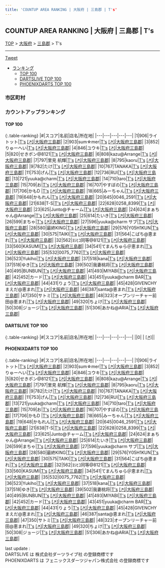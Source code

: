 ```yaml
---
title: 'COUNTUP AREA RANKING | 大阪府 | 三島郡 | T's'
---
```

## COUNTUP AREA RANKING | 大阪府 | 三島郡 | T's

[TOP](/darts/rank/) > [大阪府](/darts/rank/大阪府/) > [三島郡](/darts/rank/大阪府/三島郡/) > T's

___

<a href="https://twitter.com/share?ref_src=twsrc%5Etfw" data-text="COUNTUP AREA RANKING | 大阪府三島郡T's" class="twitter-share-button" data-hashtags="DARTSLIVE,PHOENIXDARTS,darts,ダーツ" data-show-count="false">Tweet</a>

* [ランキング](#カウントアップランキング)
    * [TOP 100](#top-100)
    * [DARTSLIVE TOP 100](#dartslive-top-100)
    * [PHOENIXDARTS TOP 100](#phoenixdarts-top-100)

### 市区町村

<ul>

</ul>

### カウントアップランキング

#### TOP 100



{:.table-ranking}
|#|スコア|名前|店名|所在地|
|---|---|---|---|---|
|1|906|<span class="rank-name-pd">ライトット</span>|<a href="/darts/rank/shops/69661.html">T's</a> <a href="https://vs.phoenixdarts.com/jp/shop/shopDetailInfo/s_69661?s_seq=69661">[↗]</a>|<a href="/darts/rank/大阪府/三島郡">大阪府三島郡</a>|
|2|903|<span class="rank-name-pd">sum☆mer</span>|<a href="/darts/rank/shops/69661.html">T's</a> <a href="https://vs.phoenixdarts.com/jp/shop/shopDetailInfo/s_69661?s_seq=69661">[↗]</a>|<a href="/darts/rank/大阪府/三島郡">大阪府三島郡</a>|
|3|852|<span class="rank-name-pd">りゅーへい</span>|<a href="/darts/rank/shops/69661.html">T's</a> <a href="https://vs.phoenixdarts.com/jp/shop/shopDetailInfo/s_69661?s_seq=69661">[↗]</a>|<a href="/darts/rank/大阪府/三島郡">大阪府三島郡</a>|
|4|846|<span class="rank-name-pd">ユウキ</span>|<a href="/darts/rank/shops/69661.html">T's</a> <a href="https://vs.phoenixdarts.com/jp/shop/shopDetailInfo/s_69661?s_seq=69661">[↗]</a>|<a href="/darts/rank/大阪府/三島郡">大阪府三島郡</a>|
|5|820|<span class="rank-name-pd">せきポン@8121</span>|<a href="/darts/rank/shops/69661.html">T's</a> <a href="https://vs.phoenixdarts.com/jp/shop/shopDetailInfo/s_69661?s_seq=69661">[↗]</a>|<a href="/darts/rank/大阪府/三島郡">大阪府三島郡</a>|
|6|808|<span class="rank-name-pd">kazu@Arrange</span>|<a href="/darts/rank/shops/69661.html">T's</a> <a href="https://vs.phoenixdarts.com/jp/shop/shopDetailInfo/s_69661?s_seq=69661">[↗]</a>|<a href="/darts/rank/大阪府/三島郡">大阪府三島郡</a>|
|7|797|<span class="rank-name-pd"><span class="pro-icon-pd"></span>里見 航輝</span>|<a href="/darts/rank/shops/69661.html">T's</a> <a href="https://vs.phoenixdarts.com/jp/shop/shopDetailInfo/s_69661?s_seq=69661">[↗]</a>|<a href="/darts/rank/大阪府/三島郡">大阪府三島郡</a>|
|8|795|<span class="rank-name-pd">kaoru</span>|<a href="/darts/rank/shops/69661.html">T's</a> <a href="https://vs.phoenixdarts.com/jp/shop/shopDetailInfo/s_69661?s_seq=69661">[↗]</a>|<a href="/darts/rank/大阪府/三島郡">大阪府三島郡</a>|
|9|782|<span class="rank-name-pd">たけ</span>|<a href="/darts/rank/shops/69661.html">T's</a> <a href="https://vs.phoenixdarts.com/jp/shop/shopDetailInfo/s_69661?s_seq=69661">[↗]</a>|<a href="/darts/rank/大阪府/三島郡">大阪府三島郡</a>|
|10|767|<span class="rank-name-pd">TANAKA</span>|<a href="/darts/rank/shops/69661.html">T's</a> <a href="https://vs.phoenixdarts.com/jp/shop/shopDetailInfo/s_69661?s_seq=69661">[↗]</a>|<a href="/darts/rank/大阪府/三島郡">大阪府三島郡</a>|
|11|753|<span class="rank-name-pd">げん</span>|<a href="/darts/rank/shops/69661.html">T's</a> <a href="https://vs.phoenixdarts.com/jp/shop/shopDetailInfo/s_69661?s_seq=69661">[↗]</a>|<a href="/darts/rank/大阪府/三島郡">大阪府三島郡</a>|
|12|736|<span class="rank-name-pd">RUI</span>|<a href="/darts/rank/shops/69661.html">T's</a> <a href="https://vs.phoenixdarts.com/jp/shop/shopDetailInfo/s_69661?s_seq=69661">[↗]</a>|<a href="/darts/rank/大阪府/三島郡">大阪府三島郡</a>|
|13|721|<span class="rank-name-pd">yuuka@charm</span>|<a href="/darts/rank/shops/69661.html">T's</a> <a href="https://vs.phoenixdarts.com/jp/shop/shopDetailInfo/s_69661?s_seq=69661">[↗]</a>|<a href="/darts/rank/大阪府/三島郡">大阪府三島郡</a>|
|14|710|<span class="rank-name-pd">taro</span>|<a href="/darts/rank/shops/69661.html">T's</a> <a href="https://vs.phoenixdarts.com/jp/shop/shopDetailInfo/s_69661?s_seq=69661">[↗]</a>|<a href="/darts/rank/大阪府/三島郡">大阪府三島郡</a>|
|15|709|<span class="rank-name-pd">お</span>|<a href="/darts/rank/shops/69661.html">T's</a> <a href="https://vs.phoenixdarts.com/jp/shop/shopDetailInfo/s_69661?s_seq=69661">[↗]</a>|<a href="/darts/rank/大阪府/三島郡">大阪府三島郡</a>|
|16|707|<span class="rank-name-pd">やすぼの</span>|<a href="/darts/rank/shops/69661.html">T's</a> <a href="https://vs.phoenixdarts.com/jp/shop/shopDetailInfo/s_69661?s_seq=69661">[↗]</a>|<a href="/darts/rank/大阪府/三島郡">大阪府三島郡</a>|
|17|706|<span class="rank-name-pd">かもD  </span>|<a href="/darts/rank/shops/69661.html">T's</a> <a href="https://vs.phoenixdarts.com/jp/shop/shopDetailInfo/s_69661?s_seq=69661">[↗]</a>|<a href="/darts/rank/大阪府/三島郡">大阪府三島郡</a>|
|18|665|<span class="rank-name-pd">みーちゃん</span>|<a href="/darts/rank/shops/69661.html">T's</a> <a href="https://vs.phoenixdarts.com/jp/shop/shopDetailInfo/s_69661?s_seq=69661">[↗]</a>|<a href="/darts/rank/大阪府/三島郡">大阪府三島郡</a>|
|19|648|<span class="rank-name-pd">かもれん</span>|<a href="/darts/rank/shops/69661.html">T's</a> <a href="https://vs.phoenixdarts.com/jp/shop/shopDetailInfo/s_69661?s_seq=69661">[↗]</a>|<a href="/darts/rank/大阪府/三島郡">大阪府三島郡</a>|
|20|645|<span class="rank-name-pd">0046_2591</span>|<a href="/darts/rank/shops/69661.html">T's</a> <a href="https://vs.phoenixdarts.com/jp/shop/shopDetailInfo/s_69661?s_seq=69661">[↗]</a>|<a href="/darts/rank/大阪府/三島郡">大阪府三島郡</a>|
|21|638|<span class="rank-name-pd">T-S</span>|<a href="/darts/rank/shops/69661.html">T's</a> <a href="https://vs.phoenixdarts.com/jp/shop/shopDetailInfo/s_69661?s_seq=69661">[↗]</a>|<a href="/darts/rank/大阪府/三島郡">大阪府三島郡</a>|
|22|628|<span class="rank-name-pd">0258_8399</span>|<a href="/darts/rank/shops/69661.html">T's</a> <a href="https://vs.phoenixdarts.com/jp/shop/shopDetailInfo/s_69661?s_seq=69661">[↗]</a>|<a href="/darts/rank/大阪府/三島郡">大阪府三島郡</a>|
|23|625|<span class="rank-name-pd">Junto@チャーム</span>|<a href="/darts/rank/shops/69661.html">T's</a> <a href="https://vs.phoenixdarts.com/jp/shop/shopDetailInfo/s_69661?s_seq=69661">[↗]</a>|<a href="/darts/rank/大阪府/三島郡">大阪府三島郡</a>|
|24|624|<span class="rank-name-pd">まぁちゃん@Arrange</span>|<a href="/darts/rank/shops/69661.html">T's</a> <a href="https://vs.phoenixdarts.com/jp/shop/shopDetailInfo/s_69661?s_seq=69661">[↗]</a>|<a href="/darts/rank/大阪府/三島郡">大阪府三島郡</a>|
|25|614|<span class="rank-name-pd">たいき</span>|<a href="/darts/rank/shops/69661.html">T's</a> <a href="https://vs.phoenixdarts.com/jp/shop/shopDetailInfo/s_69661?s_seq=69661">[↗]</a>|<a href="/darts/rank/大阪府/三島郡">大阪府三島郡</a>|
|26|599|<span class="rank-name-pd">まちゃ</span>|<a href="/darts/rank/shops/69661.html">T's</a> <a href="https://vs.phoenixdarts.com/jp/shop/shopDetailInfo/s_69661?s_seq=69661">[↗]</a>|<a href="/darts/rank/大阪府/三島郡">大阪府三島郡</a>|
|27|596|<span class="rank-name-pd">yuuka@charm サブ</span>|<a href="/darts/rank/shops/69661.html">T's</a> <a href="https://vs.phoenixdarts.com/jp/shop/shopDetailInfo/s_69661?s_seq=69661">[↗]</a>|<a href="/darts/rank/大阪府/三島郡">大阪府三島郡</a>|
|28|580|<span class="rank-name-pd">最終KING</span>|<a href="/darts/rank/shops/69661.html">T's</a> <a href="https://vs.phoenixdarts.com/jp/shop/shopDetailInfo/s_69661?s_seq=69661">[↗]</a>|<a href="/darts/rank/大阪府/三島郡">大阪府三島郡</a>|
|29|576|<span class="rank-name-pd">Y05H1KUN</span>|<a href="/darts/rank/shops/69661.html">T's</a> <a href="https://vs.phoenixdarts.com/jp/shop/shopDetailInfo/s_69661?s_seq=69661">[↗]</a>|<a href="/darts/rank/大阪府/三島郡">大阪府三島郡</a>|
|30|575|<span class="rank-name-pd">TAIKI</span>|<a href="/darts/rank/shops/69661.html">T's</a> <a href="https://vs.phoenixdarts.com/jp/shop/shopDetailInfo/s_69661?s_seq=69661">[↗]</a>|<a href="/darts/rank/大阪府/三島郡">大阪府三島郡</a>|
|31|564|<span class="rank-name-pd">こばち@恵まれ</span>|<a href="/darts/rank/shops/69661.html">T's</a> <a href="https://vs.phoenixdarts.com/jp/shop/shopDetailInfo/s_69661?s_seq=69661">[↗]</a>|<a href="/darts/rank/大阪府/三島郡">大阪府三島郡</a>|
|32|562|<span class="rank-name-pd">ﾖｼﾋｺ同等@8121</span>|<a href="/darts/rank/shops/69661.html">T's</a> <a href="https://vs.phoenixdarts.com/jp/shop/shopDetailInfo/s_69661?s_seq=69661">[↗]</a>|<a href="/darts/rank/大阪府/三島郡">大阪府三島郡</a>|
|33|560|<span class="rank-name-pd">KASUMI</span>|<a href="/darts/rank/shops/69661.html">T's</a> <a href="https://vs.phoenixdarts.com/jp/shop/shopDetailInfo/s_69661?s_seq=69661">[↗]</a>|<a href="/darts/rank/大阪府/三島郡">大阪府三島郡</a>|
|34|541|<span class="rank-name-pd">てまんちゅら＠恵まれ</span>|<a href="/darts/rank/shops/69661.html">T's</a> <a href="https://vs.phoenixdarts.com/jp/shop/shopDetailInfo/s_69661?s_seq=69661">[↗]</a>|<a href="/darts/rank/大阪府/三島郡">大阪府三島郡</a>|
|35|532|<span class="rank-name-pd">0075_7762</span>|<a href="/darts/rank/shops/69661.html">T's</a> <a href="https://vs.phoenixdarts.com/jp/shop/shopDetailInfo/s_69661?s_seq=69661">[↗]</a>|<a href="/darts/rank/大阪府/三島郡">大阪府三島郡</a>|
|36|523|<span class="rank-name-pd">Yukiho</span>|<a href="/darts/rank/shops/69661.html">T's</a> <a href="https://vs.phoenixdarts.com/jp/shop/shopDetailInfo/s_69661?s_seq=69661">[↗]</a>|<a href="/darts/rank/大阪府/三島郡">大阪府三島郡</a>|
|37|518|<span class="rank-name-pd">kana</span>|<a href="/darts/rank/shops/69661.html">T's</a> <a href="https://vs.phoenixdarts.com/jp/shop/shopDetailInfo/s_69661?s_seq=69661">[↗]</a>|<a href="/darts/rank/大阪府/三島郡">大阪府三島郡</a>|
|37|518|<span class="rank-name-pd">ゆき</span>|<a href="/darts/rank/shops/69661.html">T's</a> <a href="https://vs.phoenixdarts.com/jp/shop/shopDetailInfo/s_69661?s_seq=69661">[↗]</a>|<a href="/darts/rank/大阪府/三島郡">大阪府三島郡</a>|
|39|502|<span class="rank-name-pd">我妻桃将</span>|<a href="/darts/rank/shops/69661.html">T's</a> <a href="https://vs.phoenixdarts.com/jp/shop/shopDetailInfo/s_69661?s_seq=69661">[↗]</a>|<a href="/darts/rank/大阪府/三島郡">大阪府三島郡</a>|
|40|495|<span class="rank-name-pd">BUNBUN</span>|<a href="/darts/rank/shops/69661.html">T's</a> <a href="https://vs.phoenixdarts.com/jp/shop/shopDetailInfo/s_69661?s_seq=69661">[↗]</a>|<a href="/darts/rank/大阪府/三島郡">大阪府三島郡</a>|
|41|493|<span class="rank-name-pd">MIYABI</span>|<a href="/darts/rank/shops/69661.html">T's</a> <a href="https://vs.phoenixdarts.com/jp/shop/shopDetailInfo/s_69661?s_seq=69661">[↗]</a>|<a href="/darts/rank/大阪府/三島郡">大阪府三島郡</a>|
|42|452|<span class="rank-name-pd">カード</span>|<a href="/darts/rank/shops/69661.html">T's</a> <a href="https://vs.phoenixdarts.com/jp/shop/shopDetailInfo/s_69661?s_seq=69661">[↗]</a>|<a href="/darts/rank/大阪府/三島郡">大阪府三島郡</a>|
|43|451|<span class="rank-name-pd">yuuka@charm BAR</span>|<a href="/darts/rank/shops/69661.html">T's</a> <a href="https://vs.phoenixdarts.com/jp/shop/shopDetailInfo/s_69661?s_seq=69661">[↗]</a>|<a href="/darts/rank/大阪府/三島郡">大阪府三島郡</a>|
|44|431|<span class="rank-name-pd">りょう</span>|<a href="/darts/rank/shops/69661.html">T's</a> <a href="https://vs.phoenixdarts.com/jp/shop/shopDetailInfo/s_69661?s_seq=69661">[↗]</a>|<a href="/darts/rank/大阪府/三島郡">大阪府三島郡</a>|
|45|428|<span class="rank-name-pd">GIVENCHYまえだ@恵まれ</span>|<a href="/darts/rank/shops/69661.html">T's</a> <a href="https://vs.phoenixdarts.com/jp/shop/shopDetailInfo/s_69661?s_seq=69661">[↗]</a>|<a href="/darts/rank/大阪府/三島郡">大阪府三島郡</a>|
|46|387|<span class="rank-name-pd">santa@恵まれ</span>|<a href="/darts/rank/shops/69661.html">T's</a> <a href="https://vs.phoenixdarts.com/jp/shop/shopDetailInfo/s_69661?s_seq=69661">[↗]</a>|<a href="/darts/rank/大阪府/三島郡">大阪府三島郡</a>|
|47|350|<span class="rank-name-pd">サトミ</span>|<a href="/darts/rank/shops/69661.html">T's</a> <a href="https://vs.phoenixdarts.com/jp/shop/shopDetailInfo/s_69661?s_seq=69661">[↗]</a>|<a href="/darts/rank/大阪府/三島郡">大阪府三島郡</a>|
|48|323|<span class="rank-name-pd">オープンリーチャー前田@恵まれ</span>|<a href="/darts/rank/shops/69661.html">T's</a> <a href="https://vs.phoenixdarts.com/jp/shop/shopDetailInfo/s_69661?s_seq=69661">[↗]</a>|<a href="/darts/rank/大阪府/三島郡">大阪府三島郡</a>|
|49|320|<span class="rank-name-pd">ちょけ</span>|<a href="/darts/rank/shops/69661.html">T's</a> <a href="https://vs.phoenixdarts.com/jp/shop/shopDetailInfo/s_69661?s_seq=69661">[↗]</a>|<a href="/darts/rank/大阪府/三島郡">大阪府三島郡</a>|
|50|308|<span class="rank-name-pd">ジョージ</span>|<a href="/darts/rank/shops/69661.html">T's</a> <a href="https://vs.phoenixdarts.com/jp/shop/shopDetailInfo/s_69661?s_seq=69661">[↗]</a>|<a href="/darts/rank/大阪府/三島郡">大阪府三島郡</a>|
|51|306|<span class="rank-name-pd">あかね@ARIA</span>|<a href="/darts/rank/shops/69661.html">T's</a> <a href="https://vs.phoenixdarts.com/jp/shop/shopDetailInfo/s_69661?s_seq=69661">[↗]</a>|<a href="/darts/rank/大阪府/三島郡">大阪府三島郡</a>|


#### DARTSLIVE TOP 100



{:.table-ranking}
|#|スコア|名前|店名|所在地|
|---|---|---|---|---|
||0|<span class="rank-name-dl"> </span>|<a href="/darts/rank/shops/.html"></a> <a href="">[↗]</a>|<a href="/darts/rank//"></a>|


#### PHOENIXDARTS TOP 100



{:.table-ranking}
|#|スコア|名前|店名|所在地|
|---|---|---|---|---|
|1|906|<span class="rank-name-pd">ライトット</span>|<a href="/darts/rank/shops/69661.html">T's</a> <a href="https://vs.phoenixdarts.com/jp/shop/shopDetailInfo/s_69661?s_seq=69661">[↗]</a>|<a href="/darts/rank/大阪府/三島郡">大阪府三島郡</a>|
|2|903|<span class="rank-name-pd">sum☆mer</span>|<a href="/darts/rank/shops/69661.html">T's</a> <a href="https://vs.phoenixdarts.com/jp/shop/shopDetailInfo/s_69661?s_seq=69661">[↗]</a>|<a href="/darts/rank/大阪府/三島郡">大阪府三島郡</a>|
|3|852|<span class="rank-name-pd">りゅーへい</span>|<a href="/darts/rank/shops/69661.html">T's</a> <a href="https://vs.phoenixdarts.com/jp/shop/shopDetailInfo/s_69661?s_seq=69661">[↗]</a>|<a href="/darts/rank/大阪府/三島郡">大阪府三島郡</a>|
|4|846|<span class="rank-name-pd">ユウキ</span>|<a href="/darts/rank/shops/69661.html">T's</a> <a href="https://vs.phoenixdarts.com/jp/shop/shopDetailInfo/s_69661?s_seq=69661">[↗]</a>|<a href="/darts/rank/大阪府/三島郡">大阪府三島郡</a>|
|5|820|<span class="rank-name-pd">せきポン@8121</span>|<a href="/darts/rank/shops/69661.html">T's</a> <a href="https://vs.phoenixdarts.com/jp/shop/shopDetailInfo/s_69661?s_seq=69661">[↗]</a>|<a href="/darts/rank/大阪府/三島郡">大阪府三島郡</a>|
|6|808|<span class="rank-name-pd">kazu@Arrange</span>|<a href="/darts/rank/shops/69661.html">T's</a> <a href="https://vs.phoenixdarts.com/jp/shop/shopDetailInfo/s_69661?s_seq=69661">[↗]</a>|<a href="/darts/rank/大阪府/三島郡">大阪府三島郡</a>|
|7|797|<span class="rank-name-pd"><span class="pro-icon-pd"></span>里見 航輝</span>|<a href="/darts/rank/shops/69661.html">T's</a> <a href="https://vs.phoenixdarts.com/jp/shop/shopDetailInfo/s_69661?s_seq=69661">[↗]</a>|<a href="/darts/rank/大阪府/三島郡">大阪府三島郡</a>|
|8|795|<span class="rank-name-pd">kaoru</span>|<a href="/darts/rank/shops/69661.html">T's</a> <a href="https://vs.phoenixdarts.com/jp/shop/shopDetailInfo/s_69661?s_seq=69661">[↗]</a>|<a href="/darts/rank/大阪府/三島郡">大阪府三島郡</a>|
|9|782|<span class="rank-name-pd">たけ</span>|<a href="/darts/rank/shops/69661.html">T's</a> <a href="https://vs.phoenixdarts.com/jp/shop/shopDetailInfo/s_69661?s_seq=69661">[↗]</a>|<a href="/darts/rank/大阪府/三島郡">大阪府三島郡</a>|
|10|767|<span class="rank-name-pd">TANAKA</span>|<a href="/darts/rank/shops/69661.html">T's</a> <a href="https://vs.phoenixdarts.com/jp/shop/shopDetailInfo/s_69661?s_seq=69661">[↗]</a>|<a href="/darts/rank/大阪府/三島郡">大阪府三島郡</a>|
|11|753|<span class="rank-name-pd">げん</span>|<a href="/darts/rank/shops/69661.html">T's</a> <a href="https://vs.phoenixdarts.com/jp/shop/shopDetailInfo/s_69661?s_seq=69661">[↗]</a>|<a href="/darts/rank/大阪府/三島郡">大阪府三島郡</a>|
|12|736|<span class="rank-name-pd">RUI</span>|<a href="/darts/rank/shops/69661.html">T's</a> <a href="https://vs.phoenixdarts.com/jp/shop/shopDetailInfo/s_69661?s_seq=69661">[↗]</a>|<a href="/darts/rank/大阪府/三島郡">大阪府三島郡</a>|
|13|721|<span class="rank-name-pd">yuuka@charm</span>|<a href="/darts/rank/shops/69661.html">T's</a> <a href="https://vs.phoenixdarts.com/jp/shop/shopDetailInfo/s_69661?s_seq=69661">[↗]</a>|<a href="/darts/rank/大阪府/三島郡">大阪府三島郡</a>|
|14|710|<span class="rank-name-pd">taro</span>|<a href="/darts/rank/shops/69661.html">T's</a> <a href="https://vs.phoenixdarts.com/jp/shop/shopDetailInfo/s_69661?s_seq=69661">[↗]</a>|<a href="/darts/rank/大阪府/三島郡">大阪府三島郡</a>|
|15|709|<span class="rank-name-pd">お</span>|<a href="/darts/rank/shops/69661.html">T's</a> <a href="https://vs.phoenixdarts.com/jp/shop/shopDetailInfo/s_69661?s_seq=69661">[↗]</a>|<a href="/darts/rank/大阪府/三島郡">大阪府三島郡</a>|
|16|707|<span class="rank-name-pd">やすぼの</span>|<a href="/darts/rank/shops/69661.html">T's</a> <a href="https://vs.phoenixdarts.com/jp/shop/shopDetailInfo/s_69661?s_seq=69661">[↗]</a>|<a href="/darts/rank/大阪府/三島郡">大阪府三島郡</a>|
|17|706|<span class="rank-name-pd">かもD  </span>|<a href="/darts/rank/shops/69661.html">T's</a> <a href="https://vs.phoenixdarts.com/jp/shop/shopDetailInfo/s_69661?s_seq=69661">[↗]</a>|<a href="/darts/rank/大阪府/三島郡">大阪府三島郡</a>|
|18|665|<span class="rank-name-pd">みーちゃん</span>|<a href="/darts/rank/shops/69661.html">T's</a> <a href="https://vs.phoenixdarts.com/jp/shop/shopDetailInfo/s_69661?s_seq=69661">[↗]</a>|<a href="/darts/rank/大阪府/三島郡">大阪府三島郡</a>|
|19|648|<span class="rank-name-pd">かもれん</span>|<a href="/darts/rank/shops/69661.html">T's</a> <a href="https://vs.phoenixdarts.com/jp/shop/shopDetailInfo/s_69661?s_seq=69661">[↗]</a>|<a href="/darts/rank/大阪府/三島郡">大阪府三島郡</a>|
|20|645|<span class="rank-name-pd">0046_2591</span>|<a href="/darts/rank/shops/69661.html">T's</a> <a href="https://vs.phoenixdarts.com/jp/shop/shopDetailInfo/s_69661?s_seq=69661">[↗]</a>|<a href="/darts/rank/大阪府/三島郡">大阪府三島郡</a>|
|21|638|<span class="rank-name-pd">T-S</span>|<a href="/darts/rank/shops/69661.html">T's</a> <a href="https://vs.phoenixdarts.com/jp/shop/shopDetailInfo/s_69661?s_seq=69661">[↗]</a>|<a href="/darts/rank/大阪府/三島郡">大阪府三島郡</a>|
|22|628|<span class="rank-name-pd">0258_8399</span>|<a href="/darts/rank/shops/69661.html">T's</a> <a href="https://vs.phoenixdarts.com/jp/shop/shopDetailInfo/s_69661?s_seq=69661">[↗]</a>|<a href="/darts/rank/大阪府/三島郡">大阪府三島郡</a>|
|23|625|<span class="rank-name-pd">Junto@チャーム</span>|<a href="/darts/rank/shops/69661.html">T's</a> <a href="https://vs.phoenixdarts.com/jp/shop/shopDetailInfo/s_69661?s_seq=69661">[↗]</a>|<a href="/darts/rank/大阪府/三島郡">大阪府三島郡</a>|
|24|624|<span class="rank-name-pd">まぁちゃん@Arrange</span>|<a href="/darts/rank/shops/69661.html">T's</a> <a href="https://vs.phoenixdarts.com/jp/shop/shopDetailInfo/s_69661?s_seq=69661">[↗]</a>|<a href="/darts/rank/大阪府/三島郡">大阪府三島郡</a>|
|25|614|<span class="rank-name-pd">たいき</span>|<a href="/darts/rank/shops/69661.html">T's</a> <a href="https://vs.phoenixdarts.com/jp/shop/shopDetailInfo/s_69661?s_seq=69661">[↗]</a>|<a href="/darts/rank/大阪府/三島郡">大阪府三島郡</a>|
|26|599|<span class="rank-name-pd">まちゃ</span>|<a href="/darts/rank/shops/69661.html">T's</a> <a href="https://vs.phoenixdarts.com/jp/shop/shopDetailInfo/s_69661?s_seq=69661">[↗]</a>|<a href="/darts/rank/大阪府/三島郡">大阪府三島郡</a>|
|27|596|<span class="rank-name-pd">yuuka@charm サブ</span>|<a href="/darts/rank/shops/69661.html">T's</a> <a href="https://vs.phoenixdarts.com/jp/shop/shopDetailInfo/s_69661?s_seq=69661">[↗]</a>|<a href="/darts/rank/大阪府/三島郡">大阪府三島郡</a>|
|28|580|<span class="rank-name-pd">最終KING</span>|<a href="/darts/rank/shops/69661.html">T's</a> <a href="https://vs.phoenixdarts.com/jp/shop/shopDetailInfo/s_69661?s_seq=69661">[↗]</a>|<a href="/darts/rank/大阪府/三島郡">大阪府三島郡</a>|
|29|576|<span class="rank-name-pd">Y05H1KUN</span>|<a href="/darts/rank/shops/69661.html">T's</a> <a href="https://vs.phoenixdarts.com/jp/shop/shopDetailInfo/s_69661?s_seq=69661">[↗]</a>|<a href="/darts/rank/大阪府/三島郡">大阪府三島郡</a>|
|30|575|<span class="rank-name-pd">TAIKI</span>|<a href="/darts/rank/shops/69661.html">T's</a> <a href="https://vs.phoenixdarts.com/jp/shop/shopDetailInfo/s_69661?s_seq=69661">[↗]</a>|<a href="/darts/rank/大阪府/三島郡">大阪府三島郡</a>|
|31|564|<span class="rank-name-pd">こばち@恵まれ</span>|<a href="/darts/rank/shops/69661.html">T's</a> <a href="https://vs.phoenixdarts.com/jp/shop/shopDetailInfo/s_69661?s_seq=69661">[↗]</a>|<a href="/darts/rank/大阪府/三島郡">大阪府三島郡</a>|
|32|562|<span class="rank-name-pd">ﾖｼﾋｺ同等@8121</span>|<a href="/darts/rank/shops/69661.html">T's</a> <a href="https://vs.phoenixdarts.com/jp/shop/shopDetailInfo/s_69661?s_seq=69661">[↗]</a>|<a href="/darts/rank/大阪府/三島郡">大阪府三島郡</a>|
|33|560|<span class="rank-name-pd">KASUMI</span>|<a href="/darts/rank/shops/69661.html">T's</a> <a href="https://vs.phoenixdarts.com/jp/shop/shopDetailInfo/s_69661?s_seq=69661">[↗]</a>|<a href="/darts/rank/大阪府/三島郡">大阪府三島郡</a>|
|34|541|<span class="rank-name-pd">てまんちゅら＠恵まれ</span>|<a href="/darts/rank/shops/69661.html">T's</a> <a href="https://vs.phoenixdarts.com/jp/shop/shopDetailInfo/s_69661?s_seq=69661">[↗]</a>|<a href="/darts/rank/大阪府/三島郡">大阪府三島郡</a>|
|35|532|<span class="rank-name-pd">0075_7762</span>|<a href="/darts/rank/shops/69661.html">T's</a> <a href="https://vs.phoenixdarts.com/jp/shop/shopDetailInfo/s_69661?s_seq=69661">[↗]</a>|<a href="/darts/rank/大阪府/三島郡">大阪府三島郡</a>|
|36|523|<span class="rank-name-pd">Yukiho</span>|<a href="/darts/rank/shops/69661.html">T's</a> <a href="https://vs.phoenixdarts.com/jp/shop/shopDetailInfo/s_69661?s_seq=69661">[↗]</a>|<a href="/darts/rank/大阪府/三島郡">大阪府三島郡</a>|
|37|518|<span class="rank-name-pd">kana</span>|<a href="/darts/rank/shops/69661.html">T's</a> <a href="https://vs.phoenixdarts.com/jp/shop/shopDetailInfo/s_69661?s_seq=69661">[↗]</a>|<a href="/darts/rank/大阪府/三島郡">大阪府三島郡</a>|
|37|518|<span class="rank-name-pd">ゆき</span>|<a href="/darts/rank/shops/69661.html">T's</a> <a href="https://vs.phoenixdarts.com/jp/shop/shopDetailInfo/s_69661?s_seq=69661">[↗]</a>|<a href="/darts/rank/大阪府/三島郡">大阪府三島郡</a>|
|39|502|<span class="rank-name-pd">我妻桃将</span>|<a href="/darts/rank/shops/69661.html">T's</a> <a href="https://vs.phoenixdarts.com/jp/shop/shopDetailInfo/s_69661?s_seq=69661">[↗]</a>|<a href="/darts/rank/大阪府/三島郡">大阪府三島郡</a>|
|40|495|<span class="rank-name-pd">BUNBUN</span>|<a href="/darts/rank/shops/69661.html">T's</a> <a href="https://vs.phoenixdarts.com/jp/shop/shopDetailInfo/s_69661?s_seq=69661">[↗]</a>|<a href="/darts/rank/大阪府/三島郡">大阪府三島郡</a>|
|41|493|<span class="rank-name-pd">MIYABI</span>|<a href="/darts/rank/shops/69661.html">T's</a> <a href="https://vs.phoenixdarts.com/jp/shop/shopDetailInfo/s_69661?s_seq=69661">[↗]</a>|<a href="/darts/rank/大阪府/三島郡">大阪府三島郡</a>|
|42|452|<span class="rank-name-pd">カード</span>|<a href="/darts/rank/shops/69661.html">T's</a> <a href="https://vs.phoenixdarts.com/jp/shop/shopDetailInfo/s_69661?s_seq=69661">[↗]</a>|<a href="/darts/rank/大阪府/三島郡">大阪府三島郡</a>|
|43|451|<span class="rank-name-pd">yuuka@charm BAR</span>|<a href="/darts/rank/shops/69661.html">T's</a> <a href="https://vs.phoenixdarts.com/jp/shop/shopDetailInfo/s_69661?s_seq=69661">[↗]</a>|<a href="/darts/rank/大阪府/三島郡">大阪府三島郡</a>|
|44|431|<span class="rank-name-pd">りょう</span>|<a href="/darts/rank/shops/69661.html">T's</a> <a href="https://vs.phoenixdarts.com/jp/shop/shopDetailInfo/s_69661?s_seq=69661">[↗]</a>|<a href="/darts/rank/大阪府/三島郡">大阪府三島郡</a>|
|45|428|<span class="rank-name-pd">GIVENCHYまえだ@恵まれ</span>|<a href="/darts/rank/shops/69661.html">T's</a> <a href="https://vs.phoenixdarts.com/jp/shop/shopDetailInfo/s_69661?s_seq=69661">[↗]</a>|<a href="/darts/rank/大阪府/三島郡">大阪府三島郡</a>|
|46|387|<span class="rank-name-pd">santa@恵まれ</span>|<a href="/darts/rank/shops/69661.html">T's</a> <a href="https://vs.phoenixdarts.com/jp/shop/shopDetailInfo/s_69661?s_seq=69661">[↗]</a>|<a href="/darts/rank/大阪府/三島郡">大阪府三島郡</a>|
|47|350|<span class="rank-name-pd">サトミ</span>|<a href="/darts/rank/shops/69661.html">T's</a> <a href="https://vs.phoenixdarts.com/jp/shop/shopDetailInfo/s_69661?s_seq=69661">[↗]</a>|<a href="/darts/rank/大阪府/三島郡">大阪府三島郡</a>|
|48|323|<span class="rank-name-pd">オープンリーチャー前田@恵まれ</span>|<a href="/darts/rank/shops/69661.html">T's</a> <a href="https://vs.phoenixdarts.com/jp/shop/shopDetailInfo/s_69661?s_seq=69661">[↗]</a>|<a href="/darts/rank/大阪府/三島郡">大阪府三島郡</a>|
|49|320|<span class="rank-name-pd">ちょけ</span>|<a href="/darts/rank/shops/69661.html">T's</a> <a href="https://vs.phoenixdarts.com/jp/shop/shopDetailInfo/s_69661?s_seq=69661">[↗]</a>|<a href="/darts/rank/大阪府/三島郡">大阪府三島郡</a>|
|50|308|<span class="rank-name-pd">ジョージ</span>|<a href="/darts/rank/shops/69661.html">T's</a> <a href="https://vs.phoenixdarts.com/jp/shop/shopDetailInfo/s_69661?s_seq=69661">[↗]</a>|<a href="/darts/rank/大阪府/三島郡">大阪府三島郡</a>|
|51|306|<span class="rank-name-pd">あかね@ARIA</span>|<a href="/darts/rank/shops/69661.html">T's</a> <a href="https://vs.phoenixdarts.com/jp/shop/shopDetailInfo/s_69661?s_seq=69661">[↗]</a>|<a href="/darts/rank/大阪府/三島郡">大阪府三島郡</a>|


<div class="footer border-top border-gray-light mt-5 pt-3 text-right text-gray">
    last update : <span style="font-weight: italic" id="foot_last_modified"></span><br />
    DARTSLIVE は 株式会社ダーツライブ社 の登録商標です<br />
    PHOENIXDARTS は フェニックスダーツジャパン株式会社 の登録商標です<br />
</div>

<script src="https://cdnjs.cloudflare.com/ajax/libs/jquery.tablesorter/2.31.3/js/jquery.tablesorter.min.js" integrity="sha512-qzgd5cYSZcosqpzpn7zF2ZId8f/8CHmFKZ8j7mU4OUXTNRd5g+ZHBPsgKEwoqxCtdQvExE5LprwwPAgoicguNg==" crossorigin="anonymous" referrerpolicy="no-referrer"></script>
<link rel="stylesheet" href="https://cdnjs.cloudflare.com/ajax/libs/jquery.tablesorter/2.31.3/css/theme.default.min.css" integrity="sha512-wghhOJkjQX0Lh3NSWvNKeZ0ZpNn+SPVXX1Qyc9OCaogADktxrBiBdKGDoqVUOyhStvMBmJQ8ZdMHiR3wuEq8+w==" crossorigin="anonymous" referrerpolicy="no-referrer" />
<script>
$(function() {
    $(".table-ranking").tablesorter({sortList:[[0, 0]]});
    $("#foot_last_modified").text(formatDate(new Date(document.lastModified), 'yyyy-MM-dd HH:mm:ss'));
});
</script>

<script async src="https://platform.twitter.com/widgets.js" charset="utf-8"></script>